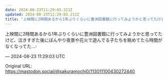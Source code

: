 ```yaml
---
date: 2024-08-23T11:29:03.211Z
updated: 2024-08-23T11:29:03.211Z
title: "上映間に2時間あるから1年ぶりくらいに豊洲図書館に行ってみようかと思ってたけど、[...]"
---
```


<p>上映間に2時間あるから1年ぶりくらいに豊洲図書館に行ってみようかと思ってたけど、泣きすぎた後にぼんやり夜景や花火で遊んでる子たちを眺めてたら時間がなくなってた…💧</p>

&mdash; 2024-08-23 11:29:03 UTC

Original URL: https://mastodon.social/@sakuramochi0/113011100430272440
